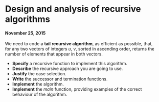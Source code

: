 # Design and analysis of recursive algorithms

#### November 25, 2015

We need to code a **tail recursive algorithm**, as efficient as possible, that, for any two vectors of integers *u*, *v*, sorted in ascending order, returns the number of elements that appear in both vectors.

* **Specify** a recursive function to implement this algorithm.
* **Describe** the recursive approach you are going to use.
* **Justify** the case selection.
* **Write** the successor and termination functions.
* **Implement** the algorithm.
* **Implement** the *main* function, providing examples of the correct behaviour of the algorithm.
